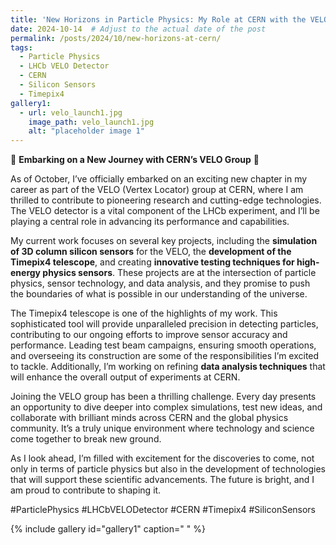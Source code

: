 ```yaml
---
title: 'New Horizons in Particle Physics: My Role at CERN with the VELO Group'
date: 2024-10-14  # Adjust to the actual date of the post
permalink: /posts/2024/10/new-horizons-at-cern/
tags:
  - Particle Physics
  - LHCb VELO Detector
  - CERN
  - Silicon Sensors
  - Timepix4
gallery1:
  - url: velo_launch1.jpg
    image_path: velo_launch1.jpg
    alt: "placeholder image 1"
---
```


🚀 **Embarking on a New Journey with CERN’s VELO Group** 🚀

As of October, I’ve officially embarked on an exciting new chapter in my career as part of the VELO (Vertex Locator) group at CERN, where I am thrilled to contribute to pioneering research and cutting-edge technologies. The VELO detector is a vital component of the LHCb experiment, and I’ll be playing a central role in advancing its performance and capabilities.

My current work focuses on several key projects, including the **simulation of 3D column silicon sensors** for the VELO, the **development of the Timepix4 telescope**, and creating **innovative testing techniques for high-energy physics sensors**. These projects are at the intersection of particle physics, sensor technology, and data analysis, and they promise to push the boundaries of what is possible in our understanding of the universe.

The Timepix4 telescope is one of the highlights of my work. This sophisticated tool will provide unparalleled precision in detecting particles, contributing to our ongoing efforts to improve sensor accuracy and performance. Leading test beam campaigns, ensuring smooth operations, and overseeing its construction are some of the responsibilities I’m excited to tackle. Additionally, I’m working on refining **data analysis techniques** that will enhance the overall output of experiments at CERN.

Joining the VELO group has been a thrilling challenge. Every day presents an opportunity to dive deeper into complex simulations, test new ideas, and collaborate with brilliant minds across CERN and the global physics community. It’s a truly unique environment where technology and science come together to break new ground.

As I look ahead, I’m filled with excitement for the discoveries to come, not only in terms of particle physics but also in the development of technologies that will support these scientific advancements. The future is bright, and I am proud to contribute to shaping it.

#ParticlePhysics #LHCbVELODetector #CERN #Timepix4 #SiliconSensors

{% include gallery id="gallery1" caption=" " %}
